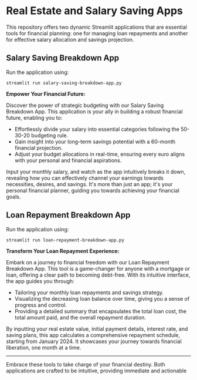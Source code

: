 # Real Estate and Salary Saving Apps

This repository offers two dynamic Streamlit applications that are essential tools for financial planning: one for managing loan repayments and another for effective salary allocation and savings projection.

## Salary Saving Breakdown App

Run the application using:

```
streamlit run salary-saving-breakdown-app.py
```

**Empower Your Financial Future:**

Discover the power of strategic budgeting with our Salary Saving Breakdown App. This application is your ally in building a robust financial future, enabling you to:

- Effortlessly divide your salary into essential categories following the 50-30-20 budgeting rule.
- Gain insight into your long-term savings potential with a 60-month financial projection.
- Adjust your budget allocations in real-time, ensuring every euro aligns with your personal and financial aspirations.

Input your monthly salary, and watch as the app intuitively breaks it down, revealing how you can effectively channel your earnings towards necessities, desires, and savings. It's more than just an app; it's your personal financial planner, guiding you towards achieving your financial goals.

## Loan Repayment Breakdown App

Run the application using:

```
streamlit run loan-repayment-breakdown-app.py
```

**Transform Your Loan Repayment Experience:**

Embark on a journey to financial freedom with our Loan Repayment Breakdown App. This tool is a game-changer for anyone with a mortgage or loan, offering a clear path to becoming debt-free. With its intuitive interface, the app guides you through:

- Tailoring your monthly loan repayments and savings strategy.
- Visualizing the decreasing loan balance over time, giving you a sense of progress and control.
- Providing a detailed summary that encapsulates the total loan cost, the total amount paid, and the overall repayment duration.

By inputting your real estate value, initial payment details, interest rate, and saving plans, this app calculates a comprehensive repayment schedule, starting from January 2024. It showcases your journey towards financial liberation, one month at a time.

---

Embrace these tools to take charge of your financial destiny. Both applications are crafted to be intuitive, providing immediate and actionable
